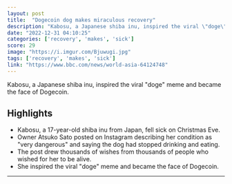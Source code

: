```yaml
---
layout: post
title:  "Dogecoin dog makes miraculous recovery"
description: "Kabosu, a Japanese shiba inu, inspired the viral \"doge\" meme and became the face of Dogecoin."
date: "2022-12-31 04:10:25"
categories: ['recovery', 'makes', 'sick']
score: 29
image: "https://i.imgur.com/Bjuwugi.jpg"
tags: ['recovery', 'makes', 'sick']
link: "https://www.bbc.com/news/world-asia-64124748"
---
```


Kabosu, a Japanese shiba inu, inspired the viral \"doge\" meme and became the face of Dogecoin.

## Highlights

- Kabosu, a 17-year-old shiba inu from Japan, fell sick on Christmas Eve.
- Owner Atsuko Sato posted on Instagram describing her condition as "very dangerous" and saying the dog had stopped drinking and eating.
- The post drew thousands of wishes from thousands of people who wished for her to be alive.
- She inspired the viral "doge" meme and became the face of Dogecoin.

---
